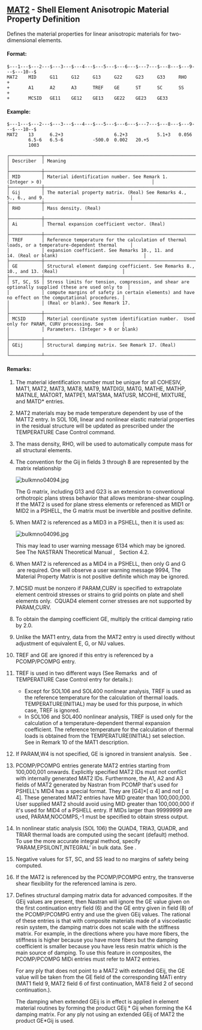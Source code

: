 ## [MAT2](https://help.hexagonmi.com/bundle/MSC_Nastran_2022.4/page/Nastran_Combined_Book/qrg/bulkmno/TOC.MAT2.xhtml) - Shell Element Anisotropic Material Property Definition

Defines the material properties for linear anisotropic materials for two-dimensional elements.

#### Format:

```nastran
$---1---$---2---$---3---$---4---$---5---$---6---$---7---$---8---$---9---$---10--$
MAT2    MID     G11     G12     G13     G22     G23     G33     RHO     +       
+       A1      A2      A3      TREF    GE      ST      SC      SS      +       
+       MCSID   GE11    GE12    GE13    GE22    GE23    GE33                    
```

#### Example:

```nastran
$---1---$---2---$---3---$---4---$---5---$---6---$---7---$---8---$---9---$---10--$
MAT2    13      6.2+3                   6.2+3           5.1+3   0.056           
        6.5-6   6.5-6           -500.0  0.002   20.+5                           
        1003                                                                    
```

```text
┌────────────┬────────────────────────────────────────────────────────────────────────────────────────────────────┐
│ Describer  │ Meaning                                                                                            │
├────────────┼────────────────────────────────────────────────────────────────────────────────────────────────────┤
│ MID        │ Material identification number. See Remark 1.(Integer > 0)                                         │
├────────────┼────────────────────────────────────────────────────────────────────────────────────────────────────┤
│ Gij        │ The material property matrix. (Real) See Remarks 4., 5., 6., and 9.                                │
├────────────┼────────────────────────────────────────────────────────────────────────────────────────────────────┤
│ RHO        │ Mass density. (Real)                                                                               │
├────────────┼────────────────────────────────────────────────────────────────────────────────────────────────────┤
│ Ai         │ Thermal expansion coefficient vector. (Real)                                                       │
├────────────┼────────────────────────────────────────────────────────────────────────────────────────────────────┤
│ TREF       │ Reference temperature for the calculation of thermal loads, or a temperature-dependent thermal     │
│            │ expansion coefficient. See Remarks 10., 11. and 14. (Real or blank)                                │
├────────────┼────────────────────────────────────────────────────────────────────────────────────────────────────┤
│ GE         │ Structural element damping coefficient. See Remarks 8., 10., and 13. (Real)                        │
├────────────┼────────────────────────────────────────────────────────────────────────────────────────────────────┤
│ ST, SC, SS │ Stress limits for tension, compression, and shear are optionally supplied (these are used only to  │
│            │ compute margins of safety in certain elements) and have no effect on the computational procedures. │
│            │ (Real or blank). See Remark 17.                                                                    │
├────────────┼────────────────────────────────────────────────────────────────────────────────────────────────────┤
│ MCSID      │ Material coordinate system identification number.  Used only for PARAM, CURV processing. See       │
│            │ Parameters. (Integer > 0 or blank)                                                                 │
├────────────┼────────────────────────────────────────────────────────────────────────────────────────────────────┤
│ GEij       │ Structural damping matrix. See Remark 17. (Real)                                                   │
└────────────┴────────────────────────────────────────────────────────────────────────────────────────────────────┘
```

#### Remarks:

1. The material identification number must be unique for all COHESIV, MAT1, MAT2, MAT3, MAT8, MAT9, MATDIGI, MATG, MATHE, MATHP, MATNLE, MATORT, MATPE1, MATSMA, MATUSR, MCOHE, MIXTURE, and MATD* entries.
2. MAT2 materials may be made temperature dependent by use of the MATT2 entry. In SOL 106, linear and nonlinear elastic material properties in the residual structure will be updated as prescribed under the TEMPERATURE Case Control command.
3. The mass density, RHO, will be used to automatically compute mass for all structural elements.
4. The convention for the Gij in fields 3 through 8 are represented by the matrix relationship

    ![bulkmno04094.jpg](https://help-be.hexagonmi.com/bundle/MSC_Nastran_2022.4/page/Nastran_Combined_Book/qrg/bulkmno/../../../assets/bulkmno04094.jpg?_LANG=enus)  
    
    The G matrix, including G13 and G23 is an extension to conventional orthotropic plans stress behavior that allows membrane-shear coupling. If the MAT2 is used for plane stress elements or referenced as MID1 or MID2 in a PSHELL, the G matrix must be invertible and positive definite.
    
5. When MAT2 is referenced as a MID3 in a PSHELL, then it is used as:

    ![bulkmno04096.jpg](https://help-be.hexagonmi.com/bundle/MSC_Nastran_2022.4/page/Nastran_Combined_Book/qrg/bulkmno/../../../assets/bulkmno04096.jpg?_LANG=enus)  
    
    This may lead to user warning message 6134 which may be ignored. See  The NASTRAN Theoretical Manual ,   Section 4.2.

6. When MAT2 is referenced as a MID4 in a PSHELL, then only G  and G  are required. One will observe a user warning message 9994,  The Material Property Matrix is not positive definite  which may be ignored.
7. MCSID must be nonzero if PARAM,CURV is specified to extrapolate element centroid stresses or strains to grid points on plate and shell elements only.  CQUAD4 element corner stresses are not supported by PARAM,CURV.
8. To obtain the damping coefficient GE, multiply the critical damping ratio    by 2.0.
9. Unlike the MAT1 entry, data from the MAT2 entry is used directly without adjustment of equivalent E, G, or NU values.
10. TREF and GE are ignored if this entry is referenced by a PCOMP/PCOMPG entry.
11. TREF is used in two different ways (See Remarks   and   of TEMPERATURE Case Control entry for details.):
     - Except for SOL106 and SOL400 nonlinear analysis, TREF is used as the reference temperature for the calculation of thermal loads. TEMPERATURE(INITIAL) may be used for this purpose, in which case, TREF is ignored.
     - In SOL106 and SOL400 nonlinear analysis, TREF is used only for the calculation of a temperature-dependent thermal expansion coefficient. The reference temperature for the calculation of thermal loads is obtained from the TEMPERATURE(INITIAL) set selection. See   in Remark 10 of the MAT1 description.
12. If PARAM,W4 is not specified, GE is ignored in transient analysis.  See  .
13. PCOMP/PCOMPG entries generate MAT2 entries starting from 100,000,001 onwards. Explicitly specified MAT2 IDs must not conflict with internally generated MAT2 IDs. Furthermore, the A1, A2 and A3 fields of MAT2 generated by Nastran from PCOMP that's used for PSHELL's MID4 has a special format. They are [G4]×[ α 4] and not [ α 4]. These generated MAT2 entries have MID greater than 100,000,000. User supplied MAT2 should avoid using MID greater than 100,000,000 if it's used for MID4 of a PSHELL entry. If MIDs larger than 99999999 are used, PARAM,NOCOMPS,-1 must be specified to obtain stress output.
14. In nonlinear static analysis (SOL 106) the QUAD4, TRIA3, QUADR, and TRIAR thermal loads are computed using the secant (default) method. To use the more accurate integral method, specify ‘PARAM,EPSILONT,INTEGRAL’ in bulk data. See  .
15. Negative values for ST, SC, and SS lead to no margins of safety being computed.
16. If the MAT2 is referenced by the PCOMP/PCOMPG entry, the transverse shear flexibility for the referenced lamina is zero.
17. Defines structural damping matrix data for advanced composites. If the GEij values are present, then Nastran will ignore the GE value given on the first continuation entry field (6) and the GE entry given in field (8) of the PCOMP/PCOMPG entry and use the given GEij values. The rational of these entries is that with composite materials made of a viscoelastic resin system, the damping matrix does not scale with the stiffness matrix. For example, in the directions where you have more fibers, the stiffness is higher because you have more fibers but the damping coefficient is smaller because you have less resin matrix which is the main source of damping. To use this feature in composites, the PCOMP/PCOMPG MIDi entries must refer to MAT2 entries.

    For any ply that does not point to a MAT2 with extended GEij, the GE value will be taken from the GE field of the corresponding MATi entry (MAT1 field 9, MAT2 field 6 of first continuation, MAT8 field 2 of second continuation.).
    
    The damping when extended GEij is in effect is applied in element material routines by forming the product GEij * Gij when forming the K4 damping matrix. For any ply not using an extended GEij of MAT2 the product GE*Gij is used.


